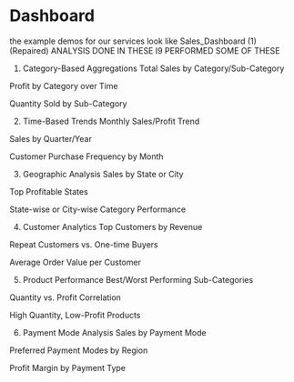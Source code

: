 # Dashboard
the example demos for our services look like 
Sales_Dashboard (1) (Repaired) ANALYSIS DONE IN THESE I9 PERFORMED SOME OF THESE 

1. Category-Based Aggregations
Total Sales by Category/Sub-Category

Profit by Category over Time

Quantity Sold by Sub-Category

2. Time-Based Trends
Monthly Sales/Profit Trend

Sales by Quarter/Year

Customer Purchase Frequency by Month

3. Geographic Analysis
Sales by State or City

Top Profitable States

State-wise or City-wise Category Performance

4. Customer Analytics
Top Customers by Revenue

Repeat Customers vs. One-time Buyers

Average Order Value per Customer

5. Product Performance
Best/Worst Performing Sub-Categories

Quantity vs. Profit Correlation

High Quantity, Low-Profit Products

6. Payment Mode Analysis
Sales by Payment Mode

Preferred Payment Modes by Region

Profit Margin by Payment Type
